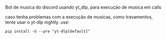 Bot de musica do discord usando yt_dlp, para execução de musica em calls


caso tenha problemas com a execução de musicas, como travamentos, tente usar o yt-dlp nightly.
use:

    pip install -U --pre "yt-dlp[default]"